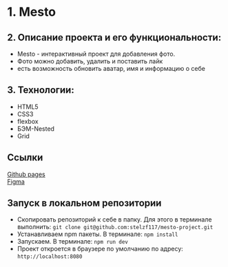 # 1. Mesto

## 2. Описание проекта и его функциональности:  
* Mesto - интерактивный проект для добавления фото. 
* Фото можно добавить, удалить и поставить лайк
* есть возможность обновить аватар, имя и информацию о себе

## 3. Технологии:
* HTML5
* CSS3
* flexbox 
* БЭМ-Nested
* Grid

## Ссылки
<a href="https://stelzf117.github.io/mesto-project/">Github pages</a> <br>
<a href="https://www.figma.com/file/VnPNqeofdXasMAgHGEABdx/JavaScript.-Sprint-5-(Copy)?node-id=0%3A1">Figma</a>

## Запуск в локальном репозитории
* Скопировать репозиторий к себе в папку. Для этого в терминале выполнить: ``` git clone git@github.com:stelzf117/mesto-project.git ```
* Устанавливаем npm пакеты. В терминале: ``` npm install ```
* Запускаем. В терминале: ``` npm run dev ```
* Проект откроется в браузере по умолчанию по адресу: ``` http://localhost:8080 ```
